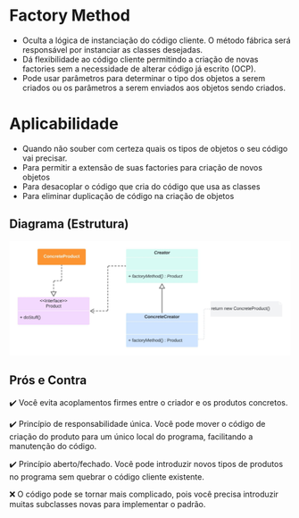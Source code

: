 # Factory Method

* Oculta a lógica de instanciação do código cliente. O método fábrica será responsável por instanciar as classes desejadas.
* Dá flexibilidade ao código cliente permitindo a criação de novas factories sem a necessidade de alterar código já escrito (OCP).
* Pode usar parâmetros para determinar o tipo dos objetos a serem criados ou os parâmetros a serem enviados aos objetos sendo criados.

# Aplicabilidade

* Quando não souber com certeza quais os tipos de objetos o seu código vai precisar.
* Para permitir a extensão de suas factories para criação de novos objetos
* Para desacoplar o código que cria do código que usa as classes
* Para eliminar duplicação de código na criação de objetos

## Diagrama (Estrutura)

![](factory-method.jpeg)

## Prós e Contra

✔️ Você evita acoplamentos firmes entre o criador e os produtos concretos.

✔️ Princípio de responsabilidade única. Você pode mover o código de criação do produto para um único local do programa, facilitando a manutenção do código.

✔️ Princípio aberto/fechado. Você pode introduzir novos tipos de produtos no programa sem quebrar o código cliente existente.

❌ O código pode se tornar mais complicado, pois você precisa introduzir muitas subclasses novas para implementar o padrão.
